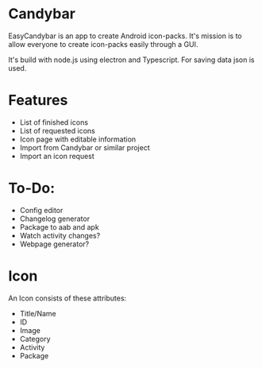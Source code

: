 # Candybar
EasyCandybar is an app to create Android icon-packs. It's mission is to allow everyone to create icon-packs easily through a GUI.

It's build with node.js using electron and Typescript. For saving data json is used.

# Features
- List of finished icons
- List of requested icons
- Icon page with editable information
- Import from Candybar or similar project
- Import an icon request

# To-Do:

- Config editor
- Changelog generator
- Package to aab and apk
- Watch activity changes?
- Webpage generator?

# Icon
An Icon consists of these attributes:

- Title/Name
- ID
- Image
- Category
- Activity
- Package
